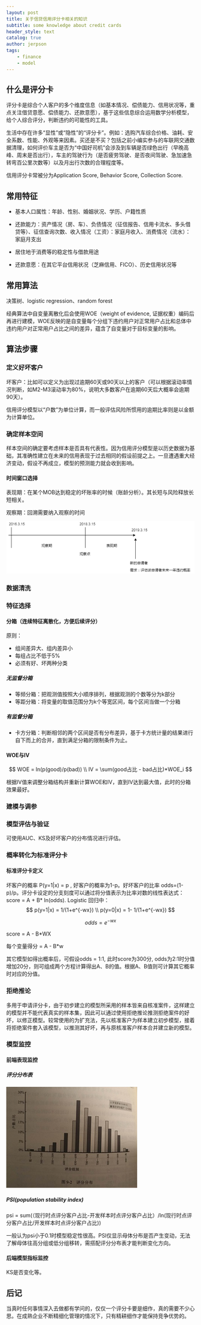 ```yaml
---
layout: post
title: 关于信贷信用评分卡相关的知识
subtitle: some knowledge about credit cards
header_style: text
catalog: true
author: jerpson
tags:
    - finance
    - model
---
```


## 什么是评分卡

评分卡是综合个人客户的多个维度信息（如基本情况、偿债能力、信用状况等，重点关注借贷意愿、偿债能力、还款意愿），基于这些信息综合运用数学分析模型，给个人综合评分，判断违约的可能性的工具。

生活中存在许多“显性”或“隐性”的“评分卡”。例如：选购汽车综合价格、油耗、安全系数、性能、外观等来因素。买还是不买？包括之前小编实参与的车联网交通数据清理，如何评价车主是否为“中国好司机”会涉及到车辆是否绿色出行（早晚高峰、周末是否出行），车主的驾驶行为（是否疲劳驾驶、是否夜间驾驶、急加速急转弯百公里次数等）以及月出行次数的合理程度等。

信用评分卡常被分为Application Score, Behavior Score, Collection Score.

## 常用特征

* 基本人口属性：年龄、性别、婚姻状况、学历、户籍性质

* 还款能力：资产情况（房、车）、负债情况（征信报告、信用卡流水、多头借贷等）、征信查询次数、收入情况（工资）：家庭月收入、消费情况（流水）：家庭月支出
* 居住地于消费等的稳定性与借款用途

* 还款意愿：在其它平台信用状况（芝麻信用、FICO）、历史信用状况等

## 常用算法

决策树、logistic regression、random forest

经典算法中自变量离散化后会使用WOE（weight of evidence, 证据权重）编码后再进行建模，WOE反映的是自变量每个分组下违约用户对正常用户占比和总体中违约用户对正常用户占比之间的差异，蕴含了自变量对于目标变量的影响。

## 算法步骤

### 定义好坏客户

坏客户：比如可以定义为出现过逾期60天或90天以上的客户（可以根据滚动率情况判断，如M2-M3滚动率为80%，说明大多数客户在逾期60天后大概率会逾期90天）。

信用评分模型以“户数”为单位计算，而一般评估风险所惯用的逾期比率则是以金额为计算单位。

### 确定样本空间

样本空间的确定要考虑样本是否具有代表性。因为信用评分模型是以历史数据为基础，其准确性建立在未来的信用表现于过去相同的假设前提之上。一旦遭遇重大经济变动，假设不再成立，模型的预测能力就会收到影响。

#### 时间窗口选择

表现期：在某个MOB达到稳定的坏账率的时候（账龄分析）。其长短与风险释放长短相关。

观察期：回溯需要纳入观察的时间

![](/img/in-post/评分卡时间窗口.png)

### 数据清洗

### 特征选择

#### 分箱（连续特征离散化，方便后续评分）

原则：

* 组间差异大、组内差异小
* 每组占比不低于5%
* 必须有好、坏两种分类

##### 无监督分箱

* 等频分箱：把观测值按照大小顺序排列，根据观测的个数等分为k部分
* 等距分箱：将变量的取值范围分为k个等宽区间，每个区间当做一个分箱

##### 有监督分箱

* 卡方分箱：判断相邻的两个区间是否有分布差异，基于卡方统计量的结果进行自下而上的合并，直到满足分箱的限制条件为止。

#### WOE与IV

$$
WOE = ln(p(good)/p(bad))   \\
IV = \sum(good占比 - bad占比)*WOE_i
$$

根据IV值来调整分箱结构并重新计算WOE和IV，直到IV达到最大值，此时的分箱效果最好。

### 建模与调参

### 模型评估与验证

可使用AUC、KS及好坏客户的分布情况进行评估。

### 概率转化为标准评分卡

#### 标准评分卡定义

坏客户的概率 P(y=1|x) = p  , 好客户的概率为1-p。好坏客户的比率 odds=(1-p)/p。评分卡设定的分支刻度可以通过将分值表示为比率对数的线性表达式：score = A + B* ln(odds). Logistic 回归中：
$$
p(y=1|x) = 1/(1+e^{-wx})  \\
p(y=0|x) = 1- 1/(1+e^{-wx})
$$

$$
odds = e^{-wx}
$$

score = A - B*WX

每个变量得分 = A - B*w

其它模型如得出概率后，可假设odds = 1:1, 此时score为300分, odds为2:1时分值增加20分，则可组成两个方程计算得出A、B的值。根据A、B值则可计算其它概率时对应的分值。

### 拒绝推论

多用于申请评分卡，由于初步建立的模型所采用的样本皆来自核准案件，这样建立的模型并不能代表真实的样本集，因此可以通过使用拒绝推论推测拒绝案件的好坏，以修正模型。较常使用的为扩充法，先以核准客户为样本建立初步模型，接着将拒绝案件套入该模型，以推测其好坏，再与原核准客户样本合并建立新的模型。

### 模型监控

#### 前端表现监控

##### 评分分布表

![](/img/in-post/评分分布表.jpg)

##### PSI(population stability index)

psi = sum(（现行时点评分客户占比-开发样本时点评分客户占比）/ln(现行时点评分客户占比/开发样本时点评分客户占比))

一般认为psi小于0.1时模型稳定性很高。PSI仅显示母体分布是否产生变动，无法了解母体往高分组或低分组移转，需搭配评分分布表才能判断变化方向。

#### 后端模型指标监控

KS是否变化等。

## 后记

当真时任何事情深入去做都有学问的，仅仅一个评分卡要是细作，真的需要不少心思。在成熟企业不断精细化管理的情况下，只有精耕细作才能保持竞争优势的。

